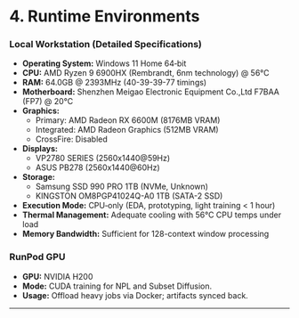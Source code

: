 # 4. Runtime Environments

### Local Workstation (Detailed Specifications)

* **Operating System:** Windows 11 Home 64‑bit
* **CPU:** AMD Ryzen 9 6900HX (Rembrandt, 6nm technology) @ 56°C
* **RAM:** 64.0GB @ 2393MHz (40-39-39-77 timings)
* **Motherboard:** Shenzhen Meigao Electronic Equipment Co.,Ltd F7BAA (FP7) @ 20°C
* **Graphics:**
  - Primary: AMD Radeon RX 6600M (8176MB VRAM)
  - Integrated: AMD Radeon Graphics (512MB VRAM)
  - CrossFire: Disabled
* **Displays:**
  - VP2780 SERIES (2560x1440@59Hz)
  - ASUS PB278 (2560x1440@60Hz)
* **Storage:**
  - Samsung SSD 990 PRO 1TB (NVMe, Unknown)
  - KINGSTON OM8PGP41024Q-A0 1TB (SATA-2 SSD)
* **Execution Mode:** CPU‑only (EDA, prototyping, light training < 1 hour)
* **Thermal Management:** Adequate cooling with 56°C CPU temps under load
* **Memory Bandwidth:** Sufficient for 128-context window processing

### RunPod GPU

* **GPU:** NVIDIA H200
* **Mode:** CUDA training for NPL and Subset Diffusion.
* **Usage:** Offload heavy jobs via Docker; artifacts synced back.

---
